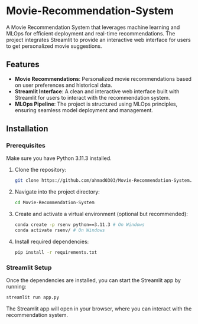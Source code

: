 
# Movie-Recommendation-System

A Movie Recommendation System that leverages machine learning and MLOps for efficient deployment and real-time recommendations. The project integrates Streamlit to provide an interactive web interface for users to get personalized movie suggestions.

## Features
- **Movie Recommendations**: Personalized movie recommendations based on user preferences and historical data.
- **Streamlit Interface**: A clean and interactive web interface built with Streamlit for users to interact with the recommendation system.
- **MLOps Pipeline**: The project is structured using MLOps principles, ensuring seamless model deployment and management.

## Installation

### Prerequisites
Make sure you have Python 3.11.3 installed.

1. Clone the repository:
   ```bash
   git clone https://github.com/ahmad0303/Movie-Recommendation-System.git
   ```

2. Navigate into the project directory:
   ```bash
   cd Movie-Recommendation-System
   ```

3. Create and activate a virtual environment (optional but recommended):
   ```bash
   conda create -p rsenv python==3.11.3 # On Windows
   conda activate rsenv/ # On Windows
   ```

4. Install required dependencies:
   ```bash
   pip install -r requirements.txt
   ```

### Streamlit Setup
Once the dependencies are installed, you can start the Streamlit app by running:

```bash
streamlit run app.py
```

The Streamlit app will open in your browser, where you can interact with the recommendation system.